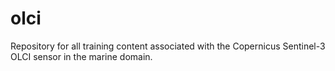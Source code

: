 # olci

Repository for all training content associated with the Copernicus Sentinel-3 OLCI sensor in the marine domain.